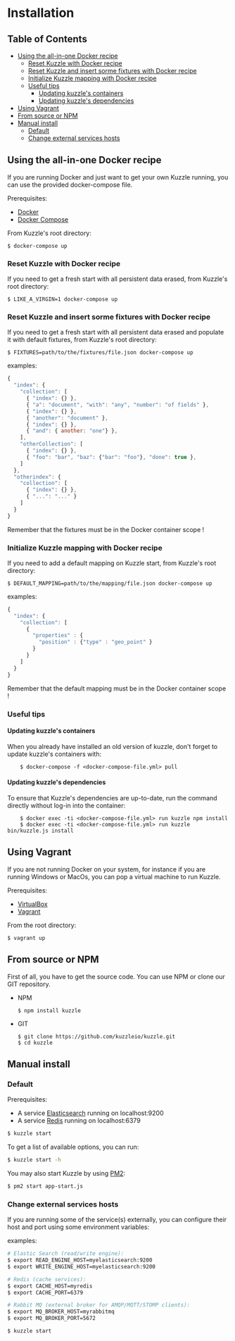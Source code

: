 # Installation

## Table of Contents

* [Using the all-in-one Docker recipe](#using-the-all-in-one-docker-recipe)
  * [Reset Kuzzle with Docker recipe](#reset-kuzzle-with-docker-recipe)
  * [Reset Kuzzle and insert sorme fixtures with Docker recipe](#reset-kuzzle-and-insert-sorme-fixtures-with-docker-recipe)
  * [Initialize Kuzzle mapping with Docker recipe](#initialize-kuzzle-mapping-with-docker-recipe)
  * [Useful tips](#useful-tips)
    * [Updating kuzzle's containers](#updating-kuzzles-containers)
    * [Updating kuzzle's dependencies](#updating-kuzzles-dependencies)
* [Using Vagrant](#using-vagrant)
* [From source or NPM](#from-source-or-npm)
* [Manual install](#manual-install)
  * [Default](#default)
  * [Change external services hosts](#change-external-services-hosts)

## Using the all-in-one Docker recipe

If you are running Docker and just want to get your own Kuzzle running, you can use the provided docker-compose file.

Prerequisites:

* [Docker](https://docs.docker.com/installation/#installation)
* [Docker Compose](https://docs.docker.com/compose/install/)

From Kuzzle's root directory:

    $ docker-compose up

### Reset Kuzzle with Docker recipe

If you need to get a fresh start with all persistent data erased, from Kuzzle's root directory:

    $ LIKE_A_VIRGIN=1 docker-compose up

### Reset Kuzzle and insert sorme fixtures with Docker recipe

If you need to get a fresh start with all persistent data erased and populate it with default fixtures, from Kuzzle's root directory:

    $ FIXTURES=path/to/the/fixtures/file.json docker-compose up
    
examples:

```javascript
{
  "index": {
    "collection": [
      { "index": {} },
      { "a": "document", "with": "any", "number": "of fields" },
      { "index": {} },
      { "another": "document" },
      { "index": {} },
      { "and": { another: "one"} },
    ],
    "otherCollection": [
      { "index": {} },
      { "foo": "bar", "baz": {"bar": "foo"}, "done": true },
    ]
  },
  "otherindex": {
    "collection": [
      { "index": {} },
      { "...": "..." }
    ]
  }
}
```


Remember that the fixtures must be in the Docker container scope !

### Initialize Kuzzle mapping with Docker recipe

If you need to add a default mapping on Kuzzle start, from Kuzzle's root directory:

    $ DEFAULT_MAPPING=path/to/the/mapping/file.json docker-compose up

examples:

```javascript
{
  "index": {
    "collection": [
      {
        "properties" : {
          "position" : {"type" : "geo_point" }
        }
      }
    ]
  }
}
```

Remember that the default mapping must be in the Docker container scope !


### Useful tips


#### Updating kuzzle's containers

When you already have installed an old version of kuzzle, don't forget to update kuzzle's containers with:

```
    $ docker-compose -f <docker-compose-file.yml> pull 
```

#### Updating kuzzle's dependencies 

To ensure that Kuzzle's dependencies are up-to-date, run the command directly without log-in into the container:

```
    $ docker exec -ti <docker-compose-file.yml> run kuzzle npm install
    $ docker exec -ti <docker-compose-file.yml> run kuzzle bin/kuzzle.js install
```


## Using Vagrant

If you are not running Docker on your system, for instance if you are running Windows or MacOs, you can pop a virtual machine to run Kuzzle.

Prerequisites:

* [VirtualBox](https://www.virtualbox.org/wiki/Downloads)
* [Vagrant](https://www.vagrantup.com/)

From the root directory:

    $ vagrant up

## From source or NPM

First of all, you have to get the source code. You can use NPM or clone our GIT repository.

* NPM

    ```
    $ npm install kuzzle
    ```

* GIT

    ```
    $ git clone https://github.com/kuzzleio/kuzzle.git
    $ cd kuzzle
    ```

## Manual install

### Default

Prerequisites:

* A service [Elasticsearch](https://www.elastic.co/products/elasticsearch) running on localhost:9200
* A service [Redis](http://redis.io/) running on localhost:6379

```bash
$ kuzzle start
```

To get a list of available options, you can run:

```bash
$ kuzzle start -h
```

You may also start Kuzzle by using [PM2](https://github.com/Unitech/pm2):

```bash
$ pm2 start app-start.js
```


### Change external services hosts

If you are running some of the service(s) externally, you can configure their host and port using some environment variables:

examples:

```bash
# Elastic Search (read/write engine):
$ export READ_ENGINE_HOST=myelasticsearch:9200
$ export WRITE_ENGINE_HOST=myelasticsearch:9200

# Redis (cache services):
$ export CACHE_HOST=myredis
$ export CACHE_PORT=6379

# Rabbit MQ (external broker for AMQP/MQTT/STOMP clients):
$ export MQ_BROKER_HOST=myrabbitmq
$ export MQ_BROKER_PORT=5672

$ kuzzle start
```
